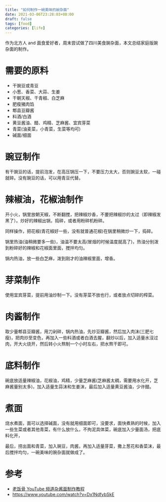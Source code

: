 ```yaml
---
title: "如何制作一碗美味的豌杂面"
date: 2021-03-06T23:28:03+08:00
draft: false
tags: [food]
categories: [life]
---
```


作为北方人 and 面食爱好者，周末尝试做了四川美食豌杂面，本文总结家庭版豌杂面的制作。

<!--more-->

# 需要的原料

+ 干豌豆或青豆
+ 小葱、香菜、大蒜、生姜
+ 干朝天椒、干青椒、白芝麻
+ 肥瘦猪肉馅
+ 郫县豆瓣酱
+ 料酒/白酒
+ 黄豆酱油、醋、鸡精、芝麻酱、宜宾芽菜
+ 青菜(油麦菜，小青菜，生菜等均可)
+ 碱面/细面

# 豌豆制作

有干豌豆的话，提前泡发，在高压锅压一下，不要压力太大，否则豌豆太软，一碰就碎。没有豌豆的话，可以用青豆代替。

# 辣椒油，花椒油制作

开小火，锅里放朝天椒，不断翻搅，把辣椒炒香，不要把辣椒炒的太过（即辣椒发黑了）。炒好的辣椒出锅，捣碎，或者用粉碎机粉碎。

同样操作，把花椒(青花椒好一些，没有就普通花椒)在锅里稍微炒一下，捣碎。

锅里热油(油稍微要多一些)，油温不要太高(冒烟的时候温度就高了)，热油分别泼到粉碎好的辣椒和花椒面里面，搅拌均匀。

锅内热油，放一些白芝麻，泼到刚才的油辣椒里面，增香。

# 芽菜制作

使用宜宾芽菜，提前用油炒制一下。没有芽菜不放也行，或者放点切碎的榨菜。

# 肉酱制作

取少量郫县豆瓣酱，用刀剁碎，锅内热油，先炒豆瓣酱，然后加入肉沫(三肥七瘦)，把肉炒至变色，再加入一些料酒或者白酒去腥，翻炒以后，加入适量水沒过肉，开大火烧开，然后转小火熬制一个小时左右，把水熬干即可。

# 底料制作

碗底放适量辣椒油，花椒油，鸡精，少量芝麻酱(芝麻酱太稠，需要用水化开，芝麻酱量别太多)，加入适量生蒜沫和生姜沫，最后加入适量黄豆酱油，少许醋。

# 煮面

烧水煮面，面可以选择碱面，没有就用细面即可，没要求，面快煮熟的时候，加入一些生菜或者其他青菜，有什么放什么，不拘泥具体菜，碗底加入少量面汤，把底料化开，

最后，捞出面和青菜，加入豌豆，肉酱，再加入适量芽菜，撒上葱花和香菜沫，最后搅拌均匀，一碗美味的豌杂面就做成了。

# 参考

+ [老饭骨 YouTube 频道杂酱面制作教程](https://www.youtube.com/watch?v=zAUAGep3PcQ&t=255s)
+ https://www.youtube.com/watch?v=Dx1NdfybSkE
